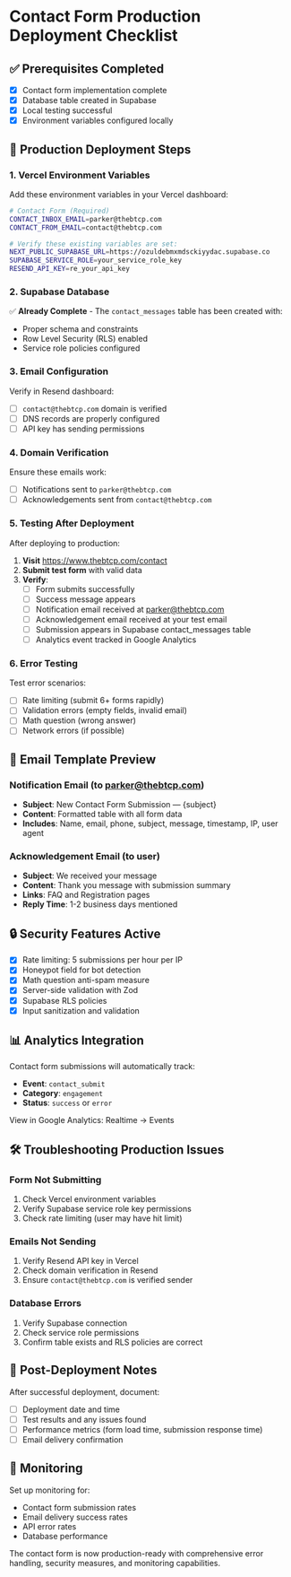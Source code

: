 # Contact Form Production Deployment Checklist

## ✅ Prerequisites Completed
- [x] Contact form implementation complete
- [x] Database table created in Supabase
- [x] Local testing successful
- [x] Environment variables configured locally

## 🚀 Production Deployment Steps

### 1. Vercel Environment Variables
Add these environment variables in your Vercel dashboard:

```bash
# Contact Form (Required)
CONTACT_INBOX_EMAIL=parker@thebtcp.com
CONTACT_FROM_EMAIL=contact@thebtcp.com

# Verify these existing variables are set:
NEXT_PUBLIC_SUPABASE_URL=https://ozuldebmxmdsckiyydac.supabase.co
SUPABASE_SERVICE_ROLE=your_service_role_key
RESEND_API_KEY=re_your_api_key
```

### 2. Supabase Database
✅ **Already Complete** - The `contact_messages` table has been created with:
- Proper schema and constraints
- Row Level Security (RLS) enabled
- Service role policies configured

### 3. Email Configuration
Verify in Resend dashboard:
- [ ] `contact@thebtcp.com` domain is verified
- [ ] DNS records are properly configured
- [ ] API key has sending permissions

### 4. Domain Verification
Ensure these emails work:
- [ ] Notifications sent to `parker@thebtcp.com`
- [ ] Acknowledgements sent from `contact@thebtcp.com`

### 5. Testing After Deployment
After deploying to production:

1. **Visit** https://www.thebtcp.com/contact
2. **Submit test form** with valid data
3. **Verify**:
   - [ ] Form submits successfully
   - [ ] Success message appears
   - [ ] Notification email received at parker@thebtcp.com
   - [ ] Acknowledgement email received at your test email
   - [ ] Submission appears in Supabase contact_messages table
   - [ ] Analytics event tracked in Google Analytics

### 6. Error Testing
Test error scenarios:
- [ ] Rate limiting (submit 6+ forms rapidly)
- [ ] Validation errors (empty fields, invalid email)
- [ ] Math question (wrong answer)
- [ ] Network errors (if possible)

## 📧 Email Template Preview

### Notification Email (to parker@thebtcp.com)
- **Subject**: New Contact Form Submission — {subject}
- **Content**: Formatted table with all form data
- **Includes**: Name, email, phone, subject, message, timestamp, IP, user agent

### Acknowledgement Email (to user)
- **Subject**: We received your message
- **Content**: Thank you message with submission summary
- **Links**: FAQ and Registration pages
- **Reply Time**: 1-2 business days mentioned

## 🔒 Security Features Active

- [x] Rate limiting: 5 submissions per hour per IP
- [x] Honeypot field for bot detection
- [x] Math question anti-spam measure
- [x] Server-side validation with Zod
- [x] Supabase RLS policies
- [x] Input sanitization and validation

## 📊 Analytics Integration

Contact form submissions will automatically track:
- **Event**: `contact_submit`
- **Category**: `engagement`
- **Status**: `success` or `error`

View in Google Analytics: Realtime → Events

## 🛠 Troubleshooting Production Issues

### Form Not Submitting
1. Check Vercel environment variables
2. Verify Supabase service role key permissions
3. Check rate limiting (user may have hit limit)

### Emails Not Sending
1. Verify Resend API key in Vercel
2. Check domain verification in Resend
3. Ensure `contact@thebtcp.com` is verified sender

### Database Errors
1. Verify Supabase connection
2. Check service role permissions
3. Confirm table exists and RLS policies are correct

## 📝 Post-Deployment Notes

After successful deployment, document:
- [ ] Deployment date and time
- [ ] Test results and any issues found
- [ ] Performance metrics (form load time, submission response time)
- [ ] Email delivery confirmation

## 🔄 Monitoring

Set up monitoring for:
- Contact form submission rates
- Email delivery success rates
- API error rates
- Database performance

The contact form is now production-ready with comprehensive error handling, security measures, and monitoring capabilities.